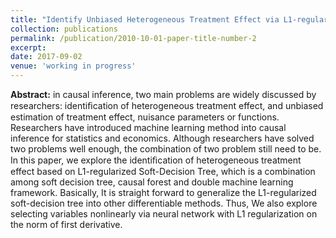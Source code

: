 ```yaml
---
title: "Identify Unbiased Heterogeneous Treatment Effect via L1-regularized Soft Decision Tree and neural net"
collection: publications
permalink: /publication/2010-10-01-paper-title-number-2
excerpt:
date: 2017-09-02
venue: 'working in progress'
---
```


**Abstract:** in causal inference, two main problems are widely discussed by researchers: identiﬁcation of heterogeneous treatment effect, and unbiased estimation of treatment effect, nuisance parameters or functions. Researchers have introduced machine learning method into causal inference for statistics and economics. Although researchers have solved two problems well enough, the combination of two problem still need to be. In this paper, we explore the identiﬁcation of heterogeneous treatment effect based on L1-regularized Soft-Decision Tree, which is a combination among soft decision tree, causal forest and double machine learning framework. Basically, It is straight forward to generalize the L1-regularized soft-decision tree into other differentiable methods. Thus, We also explore selecting variables nonlinearly via neural network with L1 regularization on the norm of first derivative. 

